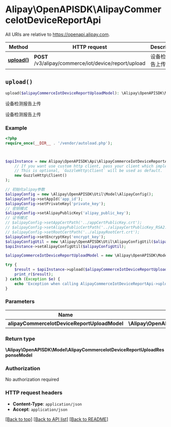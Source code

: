# Alipay\OpenAPISDK\AlipayCommerceIotDeviceReportApi

All URIs are relative to https://openapi.alipay.com.

Method | HTTP request | Description
------------- | ------------- | -------------
[**upload()**](AlipayCommerceIotDeviceReportApi.md#upload) | **POST** /v3/alipay/commerce/iot/device/report/upload | 设备检测报告上传


## `upload()`

```php
upload($alipayCommerceIotDeviceReportUploadModel): \Alipay\OpenAPISDK\Model\AlipayCommerceIotDeviceReportUploadResponseModel
```

设备检测报告上传

设备检测报告上传

### Example

```php
<?php
require_once(__DIR__ . '/vendor/autoload.php');



$apiInstance = new Alipay\OpenAPISDK\Api\AlipayCommerceIotDeviceReportApi(
    // If you want use custom http client, pass your client which implements `GuzzleHttp\ClientInterface`.
    // This is optional, `GuzzleHttp\Client` will be used as default.
    new GuzzleHttp\Client()
);

// 初始化alipay参数
$alipayConfig = new \Alipay\OpenAPISDK\Util\Model\AlipayConfig();
$alipayConfig->setAppId('app_id');
$alipayConfig->setPrivateKey('private_key');
// 密钥模式
$alipayConfig->setAlipayPublicKey('alipay_public_key');
// 证书模式
// $alipayConfig->setAppCertPath('../appCertPublicKey.crt');
// $alipayConfig->setAlipayPublicCertPath('../alipayCertPublicKey_RSA2.crt');
// $alipayConfig->setRootCertPath('../alipayRootCert.crt');
$alipayConfig->setEncryptKey('encrypt_key');
$alipayConfigUtil = new \Alipay\OpenAPISDK\Util\AlipayConfigUtil($alipayConfig);
$apiInstance->setAlipayConfigUtil($alipayConfigUtil);

$alipayCommerceIotDeviceReportUploadModel = new \Alipay\OpenAPISDK\Model\AlipayCommerceIotDeviceReportUploadModel(); // \Alipay\OpenAPISDK\Model\AlipayCommerceIotDeviceReportUploadModel

try {
    $result = $apiInstance->upload($alipayCommerceIotDeviceReportUploadModel);
    print_r($result);
} catch (Exception $e) {
    echo 'Exception when calling AlipayCommerceIotDeviceReportApi->upload: ', $e->getMessage(), PHP_EOL;
}
```

### Parameters

Name | Type | Description  | Notes
------------- | ------------- | ------------- | -------------
 **alipayCommerceIotDeviceReportUploadModel** | **\Alipay\OpenAPISDK\Model\AlipayCommerceIotDeviceReportUploadModel**|  | [optional]

### Return type

**\Alipay\OpenAPISDK\Model\AlipayCommerceIotDeviceReportUploadResponseModel**

### Authorization

No authorization required

### HTTP request headers

- **Content-Type**: `application/json`
- **Accept**: `application/json`

[[Back to top]](#) [[Back to API list]](../../README.md#api-endpoints)
[[Back to README]](../../README.md)
